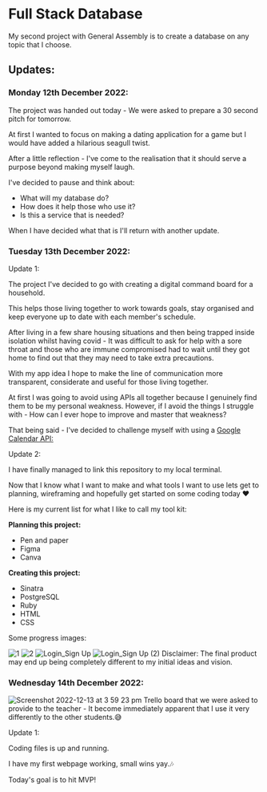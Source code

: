 # Full Stack Database
My second project with General Assembly is to create a database on any topic that I choose.

## Updates:
### Monday 12th December 2022:

The project was handed out today - We were asked to prepare a 30 second pitch for tomorrow.

At first I wanted to focus on making a dating application for a game but I would have added a hilarious seagull twist.

After a little reflection - I've come to the realisation that it should serve a purpose beyond making myself laugh.

I've decided to pause and think about:
- What will my database do?
- How does it help those who use it?
- Is this a service that is needed?

When I have decided what that is I'll return with another update.

### Tuesday 13th December 2022:

Update 1: 

The project I've decided to go with creating a digital command board for a household.

This helps those living together to work towards goals, stay organised and keep everyone up to date with each member's schedule.

After living in a few share housing situations and then being trapped inside isolation whilst having covid - It was difficult to ask for help with a sore throat and those who are immune compromised had to wait until they got home to find out that they may need to take extra precautions.

With my app idea I hope to make the line of communication more transparent, considerate and useful for those living together.

At first I was going to avoid using APIs all together because I genuinely find them to be my personal weakness. However, if I avoid the things I struggle with - How can I ever hope to improve and master that weakness? 

That being said - I've decided to challenge myself with using a [Google Calendar API:](https://developers.google.com/calendar)

Update 2: 

I have finally managed to link this repository to my local terminal.

Now that I know what I want to make and what tools I want to use lets get to planning, wireframing and hopefully get started on some coding today :heart: 

Here is my current list for what I like to call my tool kit:

**Planning this project:**
- Pen and paper
- Figma
- Canva

**Creating this project:**
- Sinatra
- PostgreSQL
- Ruby
- HTML
- CSS

Some progress images:
	
![1](https://user-images.githubusercontent.com/116997107/207234618-55156e49-d86b-4988-8739-8f41ed562711.png)
![2](https://user-images.githubusercontent.com/116997107/207234652-c66b143a-8a57-4c00-a4bb-f1d44dcbbdc5.png)
![Login_Sign Up](https://user-images.githubusercontent.com/116997107/207234667-676f4252-a32e-41a0-bddc-fc078d7d3c83.png)
![Login_Sign Up (2)](https://user-images.githubusercontent.com/116997107/207234677-7d7ad59e-5687-4edf-ade4-d501a6fb3e86.png)
Disclaimer: The final product may end up being completely different to my initial ideas and vision.

### Wednesday 14th December 2022:
![Screenshot 2022-12-13 at 3 59 23 pm](https://user-images.githubusercontent.com/116997107/207442147-f214ffe7-ac1b-4309-9916-96e0712a9ea9.png)
Trello board that we were asked to provide to the teacher - It become immediately apparent that I use it very differently to the other students.:sweat_smile:

Update 1: 

Coding files is up and running.

I have my first webpage working, small wins yay.:notes:

Today's goal is to hit MVP!

